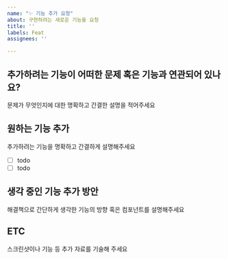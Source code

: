 ```yaml
---
name: "✨ 기능 추가 요청"
about: 구현하려는 새로운 기능을 요청
title: ''
labels: Feat
assignees: ''

---
```


## 추가하려는 기능이 어떠한 문제 혹은 기능과 연관되어 있나요?
문제가 무엇인지에 대한 명확하고 간결한 설명을 적어주세요

## 원하는 기능 추가
추가하려는 기능을 명확하고 간결하게 설명해주세요
- [ ] todo
- [ ] todo
## 생각 중인 기능 추가 방안
해결책으로 간단하게 생각한 기능의 방향 혹은 컴포넌트를 설명해주세요

## ETC
스크린샷이나 기능 등 추가 자료를 기술해 주세요
